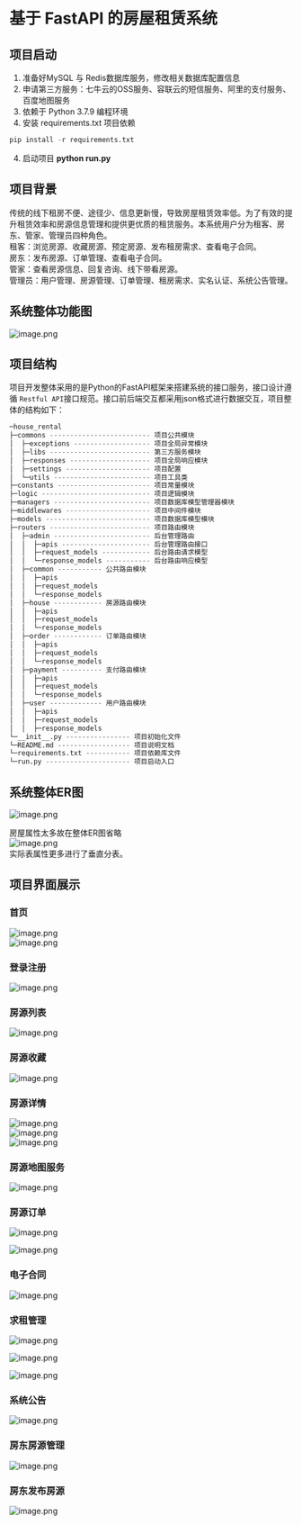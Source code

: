 <a name="ahaeU"></a>
# 基于 FastAPI 的房屋租赁系统
## 项目启动
1. 准备好MySQL 与 Redis数据库服务，修改相关数据库配置信息
1. 申请第三方服务：七牛云的OSS服务、容联云的短信服务、阿里的支付服务、百度地图服务
1. 依赖于 Python 3.7.9 编程环境
1. 安装 requirements.txt 项目依赖
```python
pip install -r requirements.txt
```

4. 启动项目 **python run.py**
<a name="oqTRa"></a>
## 项目背景
传统的线下租房不便、途径少、信息更新慢，导致房屋租赁效率低。为了有效的提升租赁效率和房源信息管理和提供更优质的租赁服务。本系统用户分为租客、房东、管家、管理员四种角色。<br />租客：浏览房源、收藏房源、预定房源、发布租房需求、查看电子合同。<br />房东：发布房源、订单管理、查看电子合同。<br />管家：查看房源信息、回复咨询、线下带看房源。<br />管理员：用户管理、房源管理、订单管理、租房需求、实名认证、系统公告管理。

<a name="MG2N8"></a>
## 系统整体功能图
![image.png](https://cdn.nlark.com/yuque/0/2022/png/20361978/1652283823459-a56f1dcf-720c-46c9-be8f-91b3e4c933db.png#clientId=u60657c17-c91f-4&crop=0&crop=0&crop=1&crop=1&from=paste&height=470&id=u89954d6d&margin=%5Bobject%20Object%5D&originHeight=587&originWidth=1092&originalType=binary&ratio=1&rotation=0&showTitle=false&size=116118&status=done&style=none&taskId=u2f6f6f22-31bb-4a82-9acf-39efe6e0210&title=&width=873.6)

<a name="bbBTz"></a>
## 项目结构
项目开发整体采用的是Python的FastAPI框架来搭建系统的接口服务，接口设计遵循 `Restful API`接口规范。接口前后端交互都采用json格式进行数据交互，项目整体的结构如下：
```python
─house_rental
├─commons ------------------------- 项目公共模块
│  ├─exceptions ------------------- 项目全局异常模块
│  ├─libs ------------------------- 第三方服务模块
│  ├─responses -------------------- 项目全局响应模块
│  ├─settings --------------------- 项目配置
│  └─utils ------------------------ 项目工具类
├─constants ----------------------- 项目常量模块
├─logic --------------------------- 项目逻辑模块
├─managers ------------------------ 项目数据库模型管理器模块
├─middlewares --------------------- 项目中间件模块
├─models -------------------------- 项目数据库模型模块
├─routers ------------------------- 项目路由模块
│  ├─admin ------------------------ 后台管理路由
│  │  ├─apis ---------------------- 后台管理路由接口
│  │  ├─request_models ------------ 后台路由请求模型
│  │  └─response_models ----------- 后台路由响应模型
│  ├─common ----------- 公共路由模块
│  │  ├─apis
│  │  ├─request_models
│  │  └─response_models
│  ├─house ------------ 房源路由模块
│  │  ├─apis
│  │  ├─request_models
│  │  └─response_models
│  ├─order ------------ 订单路由模块
│  │  ├─apis
│  │  ├─request_models
│  │  └─response_models
│  ├─payment ---------- 支付路由模块
│  │  ├─apis
│  │  ├─request_models
│  │  └─response_models
│  ├─user ------------- 用户路由模块
│  │  ├─apis
│  │  ├─request_models
│  │  ├─response_models
└─__init__.py ---------------- 项目初始化文件
└─README.md ------------------ 项目说明文档
└─requirements.txt ----------- 项目依赖库文件
└─run.py --------------------- 项目启动入口
```

<a name="Q6MSP"></a>
## 系统整体ER图
![image.png](https://cdn.nlark.com/yuque/0/2022/png/20361978/1652284012928-c7460ede-9b14-4d13-a65f-91696f3e772a.png#clientId=u60657c17-c91f-4&crop=0&crop=0&crop=1&crop=1&from=paste&height=701&id=ud9b72803&margin=%5Bobject%20Object%5D&originHeight=876&originWidth=945&originalType=binary&ratio=1&rotation=0&showTitle=false&size=199987&status=done&style=none&taskId=ua79af982-c72a-4f66-9c28-f897526a458&title=&width=756)

房屋属性太多故在整体ER图省略<br />
![image.png](https://cdn.nlark.com/yuque/0/2022/png/20361978/1652286424574-29e9e6f1-afae-4a26-9cf7-baf3bb189e1e.png#clientId=u60657c17-c91f-4&crop=0&crop=0&crop=1&crop=1&from=paste&height=656&id=u169c145e&margin=%5Bobject%20Object%5D&originHeight=820&originWidth=883&originalType=binary&ratio=1&rotation=0&showTitle=false&size=278364&status=done&style=none&taskId=ueb760ed6-ebba-4b55-a93c-7f526de2ec7&title=&width=706.4)
<br/>实际表属性更多进行了垂直分表。
<a name="FhR7I"></a>
## 项目界面展示
<a name="m8kne"></a>
### 首页
![image.png](https://cdn.nlark.com/yuque/0/2022/png/20361978/1652287020379-4b28f18b-a766-40f8-a9a4-9397d763b407.png#clientId=u60657c17-c91f-4&crop=0&crop=0&crop=1&crop=1&from=paste&height=628&id=uafea45f7&margin=%5Bobject%20Object%5D&originHeight=785&originWidth=1574&originalType=binary&ratio=1&rotation=0&showTitle=false&size=1133835&status=done&style=none&taskId=u32e658f7-d175-4570-95fe-1e577ee6756&title=&width=1259.2)
<br />
![image.png](https://cdn.nlark.com/yuque/0/2022/png/20361978/1652284711600-edfd7b3a-f011-4d87-bcdb-636dd33e305c.png#clientId=u60657c17-c91f-4&crop=0&crop=0&crop=1&crop=1&from=paste&height=531&id=u0a00e654&margin=%5Bobject%20Object%5D&originHeight=664&originWidth=945&originalType=binary&ratio=1&rotation=0&showTitle=false&size=750259&status=done&style=none&taskId=uc497f725-9f3c-4096-8ed2-bf2b7b695f6&title=&width=756)

### 登录注册
![image.png](https://cdn.nlark.com/yuque/0/2022/png/20361978/1652287055880-59faa2ef-b884-4794-9f8f-e888e0394cca.png#clientId=u60657c17-c91f-4&crop=0&crop=0&crop=1&crop=1&from=paste&height=660&id=u33284912&margin=%5Bobject%20Object%5D&originHeight=825&originWidth=1781&originalType=binary&ratio=1&rotation=0&showTitle=false&size=769121&status=done&style=none&taskId=u6acdad72-4c93-4b43-a571-5fae8576e6c&title=&width=1424.8)

<a name="OXdtf"></a>
### 房源列表
![image.png](https://cdn.nlark.com/yuque/0/2022/png/20361978/1652286197786-3ac0f45a-a540-45c2-857e-444f2f0af1f7.png#clientId=u60657c17-c91f-4&crop=0&crop=0&crop=1&crop=1&from=paste&height=648&id=u1f307d01&margin=%5Bobject%20Object%5D&originHeight=810&originWidth=1900&originalType=binary&ratio=1&rotation=0&showTitle=false&size=707208&status=done&style=none&taskId=ub46a1f8a-7265-4516-886a-9afd8f30162&title=&width=1520)
<a name="oxHFF"></a>
### 房源收藏
![image.png](https://cdn.nlark.com/yuque/0/2022/png/20361978/1652284752004-aac709e0-7df4-4f15-8f3c-3f8b0aa03e75.png#clientId=u60657c17-c91f-4&crop=0&crop=0&crop=1&crop=1&from=paste&height=426&id=u4fdda84c&margin=%5Bobject%20Object%5D&originHeight=532&originWidth=945&originalType=binary&ratio=1&rotation=0&showTitle=false&size=187037&status=done&style=none&taskId=ubece7db6-4504-4fd3-8040-624d71e0eaa&title=&width=756)

<a name="kjhyi"></a>
### 房源详情
![image.png](https://cdn.nlark.com/yuque/0/2022/png/20361978/1652284785793-ac549739-61c5-457b-a638-cccf30a983ef.png#clientId=u60657c17-c91f-4&crop=0&crop=0&crop=1&crop=1&from=paste&height=504&id=u6ba21067&margin=%5Bobject%20Object%5D&originHeight=630&originWidth=945&originalType=binary&ratio=1&rotation=0&showTitle=false&size=503472&status=done&style=none&taskId=u93ca8daa-7666-4b91-a13e-767181ecf76&title=&width=756)
<br />
![image.png](https://cdn.nlark.com/yuque/0/2022/png/20361978/1652284796985-2af896c8-3df8-4327-9052-51e54dacd4cc.png#clientId=u60657c17-c91f-4&crop=0&crop=0&crop=1&crop=1&from=paste&height=493&id=u41df1baf&margin=%5Bobject%20Object%5D&originHeight=616&originWidth=945&originalType=binary&ratio=1&rotation=0&showTitle=false&size=82963&status=done&style=none&taskId=ud21bad4a-a7ea-43bf-b682-d2e4f8b2706&title=&width=756)
<br />
![image.png](https://cdn.nlark.com/yuque/0/2022/png/20361978/1652284829463-0ff8b806-8311-4aff-8ab4-6ee1eebd841f.png#clientId=u60657c17-c91f-4&crop=0&crop=0&crop=1&crop=1&from=paste&height=581&id=ub5376f5d&margin=%5Bobject%20Object%5D&originHeight=726&originWidth=945&originalType=binary&ratio=1&rotation=0&showTitle=false&size=556655&status=done&style=none&taskId=u0d9eec17-5aea-430a-8f99-6d2d97c97a2&title=&width=756)

<a name="eUFdU"></a>
### 房源地图服务
![image.png](https://cdn.nlark.com/yuque/0/2022/png/20361978/1652285151652-1c163014-50d6-49f7-b79c-80e2d3004027.png#clientId=u60657c17-c91f-4&crop=0&crop=0&crop=1&crop=1&from=paste&height=702&id=u051ce937&margin=%5Bobject%20Object%5D&originHeight=877&originWidth=1877&originalType=binary&ratio=1&rotation=0&showTitle=false&size=494456&status=done&style=none&taskId=ua47856d6-c57d-4acd-bda7-76058beeb37&title=&width=1501.6)
<a name="oTyT9"></a>
### 房源订单
![image.png](https://cdn.nlark.com/yuque/0/2022/png/20361978/1652285270539-7080a1a4-3a5f-4172-8155-3f1969269c1b.png#clientId=u60657c17-c91f-4&crop=0&crop=0&crop=1&crop=1&from=paste&height=691&id=ud87b1061&margin=%5Bobject%20Object%5D&originHeight=864&originWidth=1842&originalType=binary&ratio=1&rotation=0&showTitle=false&size=226346&status=done&style=none&taskId=u91810d48-f81e-4b3b-b046-829d133a553&title=&width=1473.6)

![image.png](https://cdn.nlark.com/yuque/0/2022/png/20361978/1652285319190-bf8fb1af-3d0b-45ab-b2a0-c951a2ff27cd.png#clientId=u60657c17-c91f-4&crop=0&crop=0&crop=1&crop=1&from=paste&height=534&id=uab7002de&margin=%5Bobject%20Object%5D&originHeight=667&originWidth=1374&originalType=binary&ratio=1&rotation=0&showTitle=false&size=374950&status=done&style=none&taskId=ud3b255a6-7925-46aa-9775-34125d11dbf&title=&width=1099.2)
<a name="X7TMa"></a>
### 电子合同
![image.png](https://cdn.nlark.com/yuque/0/2022/png/20361978/1652285398540-7e917fc2-3f47-41ee-83fa-7c5b7a5f3b7f.png#clientId=u60657c17-c91f-4&crop=0&crop=0&crop=1&crop=1&from=paste&height=637&id=u76a7386c&margin=%5Bobject%20Object%5D&originHeight=796&originWidth=1392&originalType=binary&ratio=1&rotation=0&showTitle=false&size=91572&status=done&style=none&taskId=u682bc98c-140f-426b-ad29-5236219a131&title=&width=1113.6)
<a name="h4bWb"></a>
### 求租管理
![image.png](https://cdn.nlark.com/yuque/0/2022/png/20361978/1652285862005-3049f659-f6b5-4f28-abbd-355dbcf7f4de.png#clientId=u60657c17-c91f-4&crop=0&crop=0&crop=1&crop=1&from=paste&height=457&id=u8dc15de9&margin=%5Bobject%20Object%5D&originHeight=571&originWidth=1336&originalType=binary&ratio=1&rotation=0&showTitle=false&size=39968&status=done&style=none&taskId=uacd76fdc-cd84-4a6d-acbc-fd620bb9128&title=&width=1068.8)

![image.png](https://cdn.nlark.com/yuque/0/2022/png/20361978/1652285648963-123986b8-9e08-4210-8634-efff62093369.png#clientId=u60657c17-c91f-4&crop=0&crop=0&crop=1&crop=1&from=paste&height=1106&id=ua35fe521&margin=%5Bobject%20Object%5D&originHeight=1383&originWidth=1345&originalType=binary&ratio=1&rotation=0&showTitle=false&size=71833&status=done&style=none&taskId=u6c5aaebb-e8cc-4c30-8683-729f0aa0aa9&title=&width=1076)

![image.png](https://cdn.nlark.com/yuque/0/2022/png/20361978/1652285971643-2722c419-420f-4548-8a0d-3769db475297.png#clientId=u60657c17-c91f-4&crop=0&crop=0&crop=1&crop=1&from=paste&height=720&id=ua0d04d60&margin=%5Bobject%20Object%5D&originHeight=900&originWidth=1339&originalType=binary&ratio=1&rotation=0&showTitle=false&size=79585&status=done&style=none&taskId=u43e91f64-3474-4bba-a3a4-c3f938e594c&title=&width=1071.2)
<a name="wM6E8"></a>
### 系统公告
![image.png](https://cdn.nlark.com/yuque/0/2022/png/20361978/1652286109177-572601a1-e63c-45e0-b55c-07241d48e274.png#clientId=u60657c17-c91f-4&crop=0&crop=0&crop=1&crop=1&from=paste&height=628&id=ua6d35722&margin=%5Bobject%20Object%5D&originHeight=785&originWidth=1539&originalType=binary&ratio=1&rotation=0&showTitle=false&size=82122&status=done&style=none&taskId=u12dad6a2-9391-4d8f-8e67-22bf199f0e8&title=&width=1231.2)
<a name="rZdmt"></a>
### 房东房源管理
![image.png](https://cdn.nlark.com/yuque/0/2022/png/20361978/1652288576618-fef3a5b5-c3c5-4f4d-9a8c-50bb9f71ac38.png#clientId=u60657c17-c91f-4&crop=0&crop=0&crop=1&crop=1&from=paste&height=641&id=u53bba65a&margin=%5Bobject%20Object%5D&originHeight=801&originWidth=1391&originalType=binary&ratio=1&rotation=0&showTitle=false&size=551336&status=done&style=none&taskId=u7d782852-5a3b-4b1c-8029-6046e6b8ebb&title=&width=1112.8)

<a name="YJ48p"></a>
### 房东发布房源
![image.png](https://cdn.nlark.com/yuque/0/2022/png/20361978/1652288191175-c97a3da4-d1e8-47ee-a64e-6a59c7623386.png#clientId=u60657c17-c91f-4&crop=0&crop=0&crop=1&crop=1&from=paste&height=2285&id=u43134050&margin=%5Bobject%20Object%5D&originHeight=2856&originWidth=1872&originalType=binary&ratio=1&rotation=0&showTitle=false&size=148588&status=done&style=none&taskId=u68118467-8889-4f25-ae17-08d8bdfc6ea&title=&width=1497.6)
